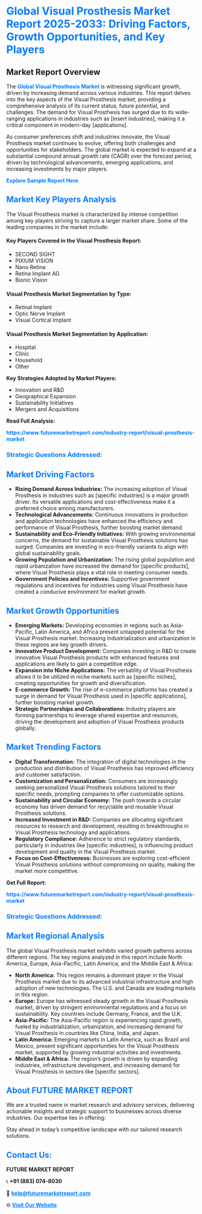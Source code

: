 <h1 style="color: #007BFF;">Global Visual Prosthesis Market Report 2025-2033: Driving Factors, Growth Opportunities, and Key Players</h1>

<section id="overview">
<h2>Market Report Overview</h2>
<p>The <a href="https://www.futuremarketreport.com/industry-report/visual-prosthesis-market" style="color: #007BFF; text-decoration: none;"><strong>Global Visual Prosthesis Market</strong></a> is witnessing significant growth, driven by increasing demand across various industries. This report delves into the key aspects of the Visual Prosthesis market, providing a comprehensive analysis of its current status, future potential, and challenges. The demand for Visual Prosthesis has surged due to its wide-ranging applications in industries such as [insert industries], making it a critical component in modern-day [applications].</p>
<p>As consumer preferences shift and industries innovate, the Visual Prosthesis market continues to evolve, offering both challenges and opportunities for stakeholders. The global market is expected to expand at a substantial compound annual growth rate (CAGR) over the forecast period, driven by technological advancements, emerging applications, and increasing investments by major players.</p>
</section>

<section id="overview">
<p><a href="https://www.futuremarketreport.com/request-sample/reportId=77345" style="color: #007BFF; text-decoration: none;"><strong>Explore Sample Report Here</strong></a></p>
</section>

<section id="key-players">
<h2 style="color: #007BFF;">Market Key Players Analysis</h2>
<p>The Visual Prosthesis market is characterized by intense competition among key players striving to capture a larger market share. Some of the leading companies in the market include:</p>
<h4>Key Players Covered in the Visual Prosthesis Report:</h4>
<ul><li>SECOND SIGHT</li><li>PIXIUM VISION</li><li>Nano Retina</li><li>Retina Implant AG</li><li>Bionic Vision</li></ul>
<h4>Visual Prosthesis Market Segmentation by Type:</h4>
<ul><li>Retinal Implant</li><li>Optic Nerve Implant</li><li>Visual Cortical Implant</li></ul>

<h4>Visual Prosthesis Market Segmentation by Application:</h4>
<ul><li>Hospital</li><li>Clinic</li><li>Household</li><li>Other</li></ul>
<p><strong>Key Strategies Adopted by Market Players:</strong></p>
<ul>
<li>Innovation and R&D</li>
<li>Geographical Expansion</li>
<li>Sustainability Initiatives</li>
<li>Mergers and Acquisitions</li>
</ul>
</section>

<section>
<p><strong>Read Full Analysis: </strong></p><a href="https://www.futuremarketreport.com/industry-report/visual-prosthesis-market" style="color: #007BFF; text-decoration: none;"><strong>https://www.futuremarketreport.com/industry-report/visual-prosthesis-market</strong></a>
<h3 style="color: #007BFF;">Strategic Questions Addressed:</h3>
</section>

<section id="driving-factors">
<h2 style="color: #007BFF;">Market Driving Factors</h2>
<ul>
<li><strong>Rising Demand Across Industries:</strong> The increasing adoption of Visual Prosthesis in industries such as [specific industries] is a major growth driver. Its versatile applications and cost-effectiveness make it a preferred choice among manufacturers.</li>
<li><strong>Technological Advancements:</strong> Continuous innovations in production and application technologies have enhanced the efficiency and performance of Visual Prosthesis, further boosting market demand.</li>
<li><strong>Sustainability and Eco-Friendly Initiatives:</strong> With growing environmental concerns, the demand for sustainable Visual Prosthesis solutions has surged. Companies are investing in eco-friendly variants to align with global sustainability goals.</li>
<li><strong>Growing Population and Urbanization:</strong> The rising global population and rapid urbanization have increased the demand for [specific products], where Visual Prosthesis plays a vital role in meeting consumer needs.</li>
<li><strong>Government Policies and Incentives:</strong> Supportive government regulations and incentives for industries using Visual Prosthesis have created a conducive environment for market growth.</li>
</ul>
</section>

<section id="growth-opportunities">
<h2 style="color: #007BFF;">Market Growth Opportunities</h2>
<ul>
<li><strong>Emerging Markets:</strong> Developing economies in regions such as Asia-Pacific, Latin America, and Africa present untapped potential for the Visual Prosthesis market. Increasing industrialization and urbanization in these regions are key growth drivers.</li>
<li><strong>Innovative Product Development:</strong> Companies investing in R&D to create innovative Visual Prosthesis products with enhanced features and applications are likely to gain a competitive edge.</li>
<li><strong>Expansion into Niche Applications:</strong> The versatility of Visual Prosthesis allows it to be utilized in niche markets such as [specific niches], creating opportunities for growth and diversification.</li>
<li><strong>E-commerce Growth:</strong> The rise of e-commerce platforms has created a surge in demand for Visual Prosthesis used in [specific applications], further boosting market growth.</li>
<li><strong>Strategic Partnerships and Collaborations:</strong> Industry players are forming partnerships to leverage shared expertise and resources, driving the development and adoption of Visual Prosthesis products globally.</li>
</ul>
</section>

<section id="trending-factors">
<h2 style="color: #007BFF;">Market Trending Factors</h2>
<ul>
<li><strong>Digital Transformation:</strong> The integration of digital technologies in the production and distribution of Visual Prosthesis has improved efficiency and customer satisfaction.</li>
<li><strong>Customization and Personalization:</strong> Consumers are increasingly seeking personalized Visual Prosthesis solutions tailored to their specific needs, prompting companies to offer customizable options.</li>
<li><strong>Sustainability and Circular Economy:</strong> The push towards a circular economy has driven demand for recyclable and reusable Visual Prosthesis solutions.</li>
<li><strong>Increased Investment in R&D:</strong> Companies are allocating significant resources to research and development, resulting in breakthroughs in Visual Prosthesis technology and applications.</li>
<li><strong>Regulatory Compliance:</strong> Adherence to strict regulatory standards, particularly in industries like [specific industries], is influencing product development and quality in the Visual Prosthesis market.</li>
<li><strong>Focus on Cost-Effectiveness:</strong> Businesses are exploring cost-efficient Visual Prosthesis solutions without compromising on quality, making the market more competitive.</li>
</ul>
</section>

<section>
<p><strong>Get Full Report: </strong></p><a href="https://www.futuremarketreport.com/industry-report/visual-prosthesis-market" style="color: #007BFF; text-decoration: none;"><strong>https://www.futuremarketreport.com/industry-report/visual-prosthesis-market</strong></a>
<h3 style="color: #007BFF;">Strategic Questions Addressed:</h3>
</section>


<section id="regional-analysis">
<h2 style="color: #007BFF;">Market Regional Analysis</h2>
<p>The global Visual Prosthesis market exhibits varied growth patterns across different regions. The key regions analyzed in this report include North America, Europe, Asia-Pacific, Latin America, and the Middle East & Africa:</p>
<ul>
<li><strong>North America:</strong> This region remains a dominant player in the Visual Prosthesis market due to its advanced industrial infrastructure and high adoption of new technologies. The U.S. and Canada are leading markets in this region.</li>
<li><strong>Europe:</strong> Europe has witnessed steady growth in the Visual Prosthesis market, driven by stringent environmental regulations and a focus on sustainability. Key countries include Germany, France, and the U.K.</li>
<li><strong>Asia-Pacific:</strong> The Asia-Pacific region is experiencing rapid growth, fueled by industrialization, urbanization, and increasing demand for Visual Prosthesis in countries like China, India, and Japan.</li>
<li><strong>Latin America:</strong> Emerging markets in Latin America, such as Brazil and Mexico, present significant opportunities for the Visual Prosthesis market, supported by growing industrial activities and investments.</li>
<li><strong>Middle East & Africa:</strong> The region’s growth is driven by expanding industries, infrastructure development, and increasing demand for Visual Prosthesis in sectors like [specific sectors].</li>
</ul>
</section>

<footer>
<h2 style="color: #007BFF;">About FUTURE MARKET REPORT</h2>
<p>We are a trusted name in market research and advisory services, delivering actionable insights and strategic support to businesses across diverse industries. Our expertise lies in offering:</p>

<p>Stay ahead in today’s competitive landscape with our tailored research solutions.</p>

<h2 style="color: #007BFF;">Contact Us:</h2>
<p><strong>FUTURE MARKET REPORT</strong></p>
<p>📞 <strong>+91 (883) 074-8030</strong></p>
<p>📧 <strong><a href="mailto:help@futuremarketreport.com" style="color: #007BFF;">help@futuremarketreport.com</a></strong></p>
<p>🌐 <strong><a href="https://www.futuremarketreport.com/" style="color: #007BFF;">Visit Our Website</a></strong></p>
</footer>